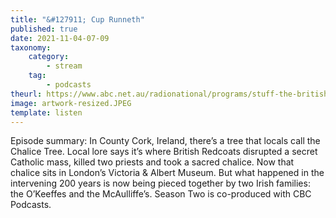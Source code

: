 ```yaml
---
title: "&#127911; Cup Runneth"
published: true
date: 2021-11-04-07-09
taxonomy:
    category:
        - stream
    tag:
        - podcasts
theurl: https://www.abc.net.au/radionational/programs/stuff-the-british-stole/cup-runneth/13572992
image: artwork-resized.JPEG
template: listen
---
```


Episode summary: In County Cork, Ireland, there&rsquo;s a tree that locals call the Chalice Tree. Local lore says it&rsquo;s where British Redcoats disrupted a secret Catholic mass, killed two priests and took a sacred chalice. Now that chalice sits in London&rsquo;s Victoria &amp; Albert Museum. But what happened in the intervening 200 years is now being pieced together by two Irish families: the O&rsquo;Keeffes and the McAulliffe&rsquo;s. Season Two is co-produced with CBC Podcasts.
